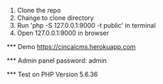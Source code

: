 1) Clone the repo
2) Change to clone directory
3) Run 'php -S 127.0.0.1:9000 -t public' in terminal
4) Open 127.0.0.1:9000 in browser

*** Demo https://cincaicms.herokuapp.com

*** Admin panel password: admin

*** Test on PHP Version 5.6.36
